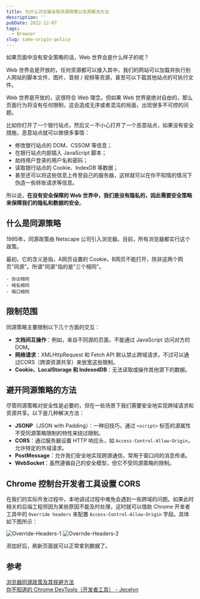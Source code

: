 ```yaml
---
title: 为什么浏览器会有同源政策以及其解决方法
description: ''
pubDate: 2022-12-07
tags:
  - Browser
slug: same-origin-policy
---
```


如果页面中没有安全策略的话，Web 世界会是什么样子的呢？

Web 世界会是开放的，任何资源都可以接入其中，我们的网站可以加载并执行别人网站的脚本文件、图片、音频 / 视频等资源，甚至可以下载其他站点的可执行文件。

Web 世界是开放的，这很符合 Web 理念。但如果 Web 世界是绝对自由的，那么页面行为将没有任何限制，这会造成无序或者混沌的局面，出现很多不可控的问题。

比如你打开了一个银行站点，然后又一不小心打开了一个恶意站点，如果没有安全措施，恶意站点就可以做很多事情：

- 修改银行站点的 DOM、CSSOM 等信息；
- 在银行站点内部插入 JavaScript 脚本；
- 劫持用户登录的用户名和密码；
- 读取银行站点的 Cookie、IndexDB 等数据；
- 甚至还可以将这些信息上传至自己的服务器，这样就可以在你不知情的情况下伪造一些转账请求等信息。

所以说，**在没有安全保障的 Web 世界中，我们是没有隐私的，因此需要安全策略来保障我们的隐私和数据的安全**。

## 什么是同源策略

1995年，同源政策由 Netscape 公司引入浏览器。目前，所有浏览器都实行这个政策。

最初，它的含义是指，A网页设置的 Cookie，B网页不能打开，除非这两个网页"同源"。所谓"同源"指的是"三个相同"。

```text
- 协议相同
- 域名相同
- 端口相同
```
## 限制范围

同源策略主要限制以下几个方面的交互：

- **文档间互操作**：例如，来自不同源的页面，不能通过 JavaScript 访问对方的 DOM。
- **网络请求**：XMLHttpRequest 和 Fetch API 默认禁止跨域请求，不过可以通过CORS（跨源资源共享）来放宽这些限制。
- **Cookie、LocalStorage 和 IndexedDB**：无法读取或操作其他源下的数据。

## 避开同源策略的方法

尽管同源策略对安全性是必要的，但在一些场景下我们需要安全地实现跨域请求和资源共享。以下是几种解决方法：

- **JSONP**（JSON with Padding）：一种旧技巧，通过 `<script>` 标签的源属性不受同源策略限制的特性来绕过限制。
- **CORS**：通过服务器设置 HTTP 响应头，如 `Access-Control-Allow-Origin`，允许特定的外域请求。
- **PostMessage**：允许我们安全地实现跨源通信，常用于窗口间的消息传递。
- **WebSocket**：虽然遵循自己的安全模型，但它不受同源策略的限制。

## Chrome 控制台开发者工具设置 CORS

在我们的实际开发过程中，本地调试过程中难免会遇到一些跨域的问题。如果此时相关的后端工程师因为某些原因不能及时处理，这时就可以借助 Chrome 开发者工具中的 `Override headers` 来配置 `Access-Control-Allow-Origin` 字段。具体如下图所示：

![Override-Headers-1](/img/Override-Headers-1.png)
![Override-Headers-2](/img/Override-Headers-2.png)

添加好后，刷新页面就可以正常拿到数据了。

## 参考

[浏览器同源政策及其规避方法](https://www.ruanyifeng.com/blog/2016/04/same-origin-policy.html)\
[你不知道的 Chrome DevTools（开发者工具） - Jecelyn](https://www.bilibili.com/video/BV1mG411i7f2/?spm_id_from=333.880.my_history.page.click&vd_source=f2edcb574c46417658b8f1fdf8686384)